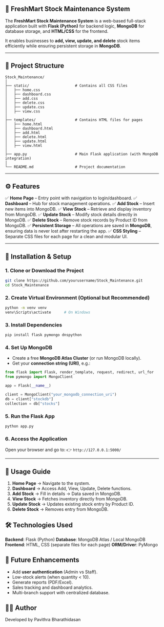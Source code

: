 ## 🛒 FreshMart Stock Maintenance System

The **FreshMart Stock Maintenance System** is a web-based full-stack application built with **Flask (Python)** for backend logic, **MongoDB** for database storage, and **HTML/CSS** for the frontend.

It enables businesses to **add, view, update, and delete** stock items efficiently while ensuring persistent storage in **MongoDB**.

---

## 📂 Project Structure

```
Stock_Maintenance/
│
├── static/                     # Contains all CSS files
│   ├── home.css
│   ├── dashboard.css
│   ├── add.css
│   ├── delete.css
│   ├── update.css
│   ├── view.css
│
├── templates/                  # Contains HTML files for pages
│   ├── home.html
│   ├── dashboard.html
│   ├── add.html
│   ├── delete.html
│   ├── update.html
│   ├── view.html
│
├── app.py                      # Main Flask application (with MongoDB integration)
│
└── README.md                   # Project documentation
```

---

## ⚙️ Features

✅ **Home Page** – Entry point with navigation to login/dashboard.
✅ **Dashboard** – Hub for stock management operations.
✅ **Add Stock** – Insert new items into MongoDB.
✅ **View Stock** – Retrieve and display inventory from MongoDB.
✅ **Update Stock** – Modify stock details directly in MongoDB.
✅ **Delete Stock** – Remove stock records by Product ID from MongoDB.
✅ **Persistent Storage** – All operations are saved in **MongoDB**, ensuring data is never lost after restarting the app.
✅ **CSS Styling** – Separate CSS files for each page for a clean and modular UI.

---

## 🚀 Installation & Setup

### 1. Clone or Download the Project

```bash
git clone https://github.com/yourusername/Stock_Maintenance.git
cd Stock_Maintenance
```

### 2. Create Virtual Environment (Optional but Recommended)

```bash
python -m venv venv
venv\Scripts\activate      # On Windows
```

### 3. Install Dependencies

```bash
pip install flask pymongo dnspython
```

### 4. Set Up MongoDB

* Create a free **MongoDB Atlas Cluster** (or run MongoDB locally).
* Get your **connection string (URI)**, e.g.:

```python
from flask import Flask, render_template, request, redirect, url_for
from pymongo import MongoClient

app = Flask(__name__)

client = MongoClient("your_mongodb_connection_uri")
db = client["stockdb"]
collection = db["stocks"]
```

### 5. Run the Flask App

```bash
python app.py
```

### 6. Access the Application

Open your browser and go to:
👉 `http://127.0.0.1:5000/`

---

## 🔑 Usage Guide

1. **Home Page** → Navigate to the system.
2. **Dashboard** → Access Add, View, Update, Delete functions.
3. **Add Stock** → Fill in details → Data saved in MongoDB.
4. **View Stock** → Fetches inventory directly from MongoDB.
5. **Update Stock** → Updates existing stock entry by Product ID.
6. **Delete Stock** → Removes entry from MongoDB.

## 🛠️ Technologies Used

**Backend**: Flask (Python)
**Database**: MongoDB Atlas / Local MongoDB
**Frontend**: HTML, CSS (separate files for each page)
**ORM/Driver**: PyMongo

## 🔮 Future Enhancements

* Add **user authentication** (Admin vs Staff).
* Low-stock alerts (when quantity < 10).
* Generate reports (PDF/Excel).
* Sales tracking and dashboard analytics.
* Multi-branch support with centralized database.


## 👩‍💻 Author

Developed by Pavithra Bharathidasan
